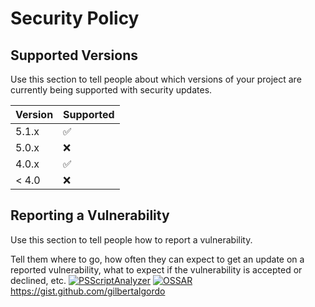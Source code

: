 # Security Policy

## Supported Versions

Use this section to tell people about which versions of your project are
currently being supported with security updates.

| Version | Supported          |
| ------- | ------------------ |
| 5.1.x   | :white_check_mark: |
| 5.0.x   | :x:                |
| 4.0.x   | :white_check_mark: |
| < 4.0   | :x:                |

## Reporting a Vulnerability

Use this section to tell people how to report a vulnerability.

Tell them where to go, how often they can expect to get an update on a
reported vulnerability, what to expect if the vulnerability is accepted or
declined, etc.
[![PSScriptAnalyzer](https://github.com/webrtc-org/tools/actions/workflows/powershell.yml/badge.svg?branch=main)](https://github.com/webrtc-org/tools/actions/workflows/powershell.yml)
[![OSSAR](https://github.com/webrtc-org/tools/actions/workflows/ossar.yml/badge.svg)](https://github.com/webrtc-org/tools/actions/workflows/ossar.yml)
https://gist.github.com/gilbertalgordo
